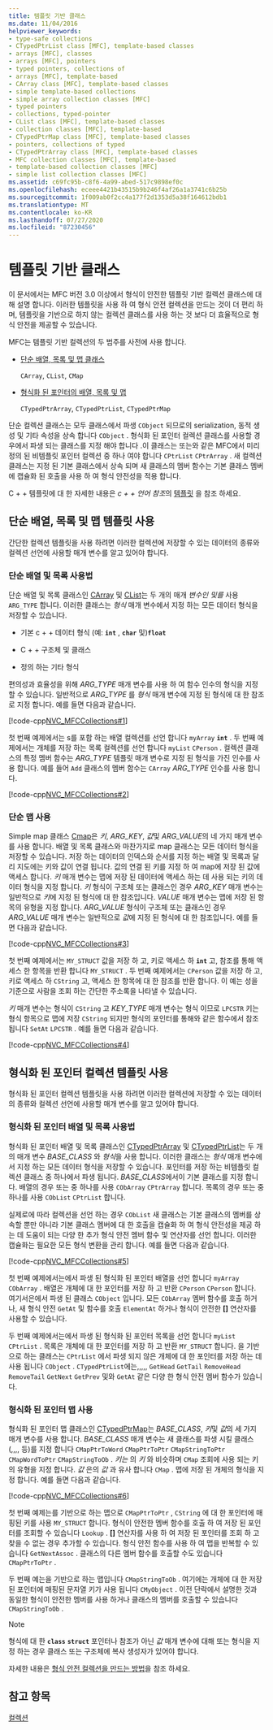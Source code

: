 ```yaml
---
title: 템플릿 기반 클래스
ms.date: 11/04/2016
helpviewer_keywords:
- type-safe collections
- CTypedPtrList class [MFC], template-based classes
- arrays [MFC], classes
- arrays [MFC], pointers
- typed pointers, collections of
- arrays [MFC], template-based
- CArray class [MFC], template-based classes
- simple template-based collections
- simple array collection classes [MFC]
- typed pointers
- collections, typed-pointer
- CList class [MFC], template-based classes
- collection classes [MFC], template-based
- CTypedPtrMap class [MFC], template-based classes
- pointers, collections of typed
- CTypedPtrArray class [MFC], template-based classes
- MFC collection classes [MFC], template-based
- template-based collection classes [MFC]
- simple list collection classes [MFC]
ms.assetid: c69fc95b-c8f6-4a99-abed-517c9898ef0c
ms.openlocfilehash: eceee4421b43515b9b246f4af26a1a3741c6b25b
ms.sourcegitcommit: 1f009ab0f2cc4a177f2d1353d5a38f164612bdb1
ms.translationtype: MT
ms.contentlocale: ko-KR
ms.lasthandoff: 07/27/2020
ms.locfileid: "87230456"
---
```

# <a name="template-based-classes"></a>템플릿 기반 클래스

이 문서에서는 MFC 버전 3.0 이상에서 형식이 안전한 템플릿 기반 컬렉션 클래스에 대해 설명 합니다. 이러한 템플릿을 사용 하 여 형식 안전 컬렉션을 만드는 것이 더 편리 하며, 템플릿을 기반으로 하지 않는 컬렉션 클래스를 사용 하는 것 보다 더 효율적으로 형식 안전을 제공할 수 있습니다.

MFC는 템플릿 기반 컬렉션의 두 범주를 사전에 사용 합니다.

- [단순 배열, 목록 및 맵 클래스](#_core_using_simple_array.2c_.list.2c_.and_map_templates)

   `CArray`, `CList`, `CMap`

- [형식화 된 포인터의 배열, 목록 및 맵](#_core_using_typed.2d.pointer_collection_templates)

   `CTypedPtrArray`, `CTypedPtrList`, `CTypedPtrMap`

단순 컬렉션 클래스는 모두 클래스에서 파생 `CObject` 되므로의 serialization, 동적 생성 및 기타 속성을 상속 합니다 `CObject` . 형식화 된 포인터 컬렉션 클래스를 사용할 경우에서 파생 되는 클래스를 지정 해야 합니다 .이 클래스는 또는와 같은 MFC에서 미리 정의 된 비템플릿 포인터 컬렉션 중 하나 여야 합니다 `CPtrList` `CPtrArray` . 새 컬렉션 클래스는 지정 된 기본 클래스에서 상속 되며 새 클래스의 멤버 함수는 기본 클래스 멤버에 캡슐화 된 호출을 사용 하 여 형식 안전성을 적용 합니다.

C + + 템플릿에 대 한 자세한 내용은 *c + + 언어 참조*의 [템플릿](../cpp/templates-cpp.md) 을 참조 하세요.

## <a name="using-simple-array-list-and-map-templates"></a><a name="_core_using_simple_array.2c_.list.2c_.and_map_templates"></a>단순 배열, 목록 및 맵 템플릿 사용

간단한 컬렉션 템플릿을 사용 하려면 이러한 컬렉션에 저장할 수 있는 데이터의 종류와 컬렉션 선언에 사용할 매개 변수를 알고 있어야 합니다.

### <a name="simple-array-and-list-usage"></a><a name="_core_simple_array_and_list_usage"></a>단순 배열 및 목록 사용법

단순 배열 및 목록 클래스인 [CArray](../mfc/reference/carray-class.md) 및 [CList](../mfc/reference/clist-class.md)는 두 개의 매개 *변수인 및를* 사용 `ARG_TYPE` 합니다. 이러한 클래스는 *형식* 매개 변수에서 지정 하는 모든 데이터 형식을 저장할 수 있습니다.

- 기본 c + + 데이터 형식 (예: **`int`** , **`char`** 및)**`float`**

- C + + 구조체 및 클래스

- 정의 하는 기타 형식

편의성과 효율성을 위해 *ARG_TYPE* 매개 변수를 사용 하 여 함수 인수의 형식을 지정할 수 있습니다. 일반적으로 *ARG_TYPE* 를 *형식* 매개 변수에 지정 된 형식에 대 한 참조로 지정 합니다. 예를 들면 다음과 같습니다.

[!code-cpp[NVC_MFCCollections#1](../mfc/codesnippet/cpp/template-based-classes_1.cpp)]

첫 번째 예제에서는 s를 포함 하는 배열 컬렉션를 선언 합니다 `myArray` **`int`** . 두 번째 예제에서는 개체를 저장 하는 목록 컬렉션를 선언 합니다 `myList` `CPerson` . 컬렉션 클래스의 특정 멤버 함수는 *ARG_TYPE* 템플릿 매개 변수로 지정 된 형식을 가진 인수를 사용 합니다. 예를 들어 `Add` 클래스의 멤버 함수는 `CArray` *ARG_TYPE* 인수를 사용 합니다.

[!code-cpp[NVC_MFCCollections#2](../mfc/codesnippet/cpp/template-based-classes_2.cpp)]

### <a name="simple-map-usage"></a><a name="_core_simple_map_usage"></a>단순 맵 사용

Simple map 클래스 [Cmap](../mfc/reference/cmap-class.md)은 *키*, *ARG_KEY*, *값*및 *ARG_VALUE*의 네 가지 매개 변수를 사용 합니다. 배열 및 목록 클래스와 마찬가지로 map 클래스는 모든 데이터 형식을 저장할 수 있습니다. 저장 하는 데이터의 인덱스와 순서를 지정 하는 배열 및 목록과 달리 지도에는 키와 값이 연결 됩니다. 값의 연결 된 키를 지정 하 여 map에 저장 된 값에 액세스 합니다. *키* 매개 변수는 맵에 저장 된 데이터에 액세스 하는 데 사용 되는 키의 데이터 형식을 지정 합니다. *키* 형식이 구조체 또는 클래스인 경우 *ARG_KEY* 매개 변수는 일반적으로 *키*에 지정 된 형식에 대 한 참조입니다. *VALUE* 매개 변수는 맵에 저장 된 항목의 유형을 지정 합니다. *ARG_VALUE* 형식이 구조체 또는 클래스인 경우 *ARG_VALUE* 매개 변수는 일반적으로 *값*에 지정 된 형식에 대 한 참조입니다. 예를 들면 다음과 같습니다.

[!code-cpp[NVC_MFCCollections#3](../mfc/codesnippet/cpp/template-based-classes_3.cpp)]

첫 번째 예제에서는 `MY_STRUCT` 값을 저장 하 고, 키로 액세스 하 **`int`** 고, 참조를 통해 액세스 한 항목을 반환 합니다 `MY_STRUCT` . 두 번째 예제에서는 `CPerson` 값을 저장 하 고, 키로 액세스 하 `CString` 고, 액세스 한 항목에 대 한 참조를 반환 합니다. 이 예는 성을 기준으로 사람을 조회 하는 간단한 주소록을 나타낼 수 있습니다.

*키* 매개 변수는 형식이 `CString` 고 *KEY_TYPE* 매개 변수는 형식 이므로 `LPCSTR` 키는 형식 항목으로 맵에 저장 `CString` 되지만 형식의 포인터를 통해와 같은 함수에서 참조 됩니다 `SetAt` `LPCSTR` . 예를 들면 다음과 같습니다.

[!code-cpp[NVC_MFCCollections#4](../mfc/codesnippet/cpp/template-based-classes_4.cpp)]

## <a name="using-typed-pointer-collection-templates"></a><a name="_core_using_typed.2d.pointer_collection_templates"></a>형식화 된 포인터 컬렉션 템플릿 사용

형식화 된 포인터 컬렉션 템플릿을 사용 하려면 이러한 컬렉션에 저장할 수 있는 데이터의 종류와 컬렉션 선언에 사용할 매개 변수를 알고 있어야 합니다.

### <a name="typed-pointer-array-and-list-usage"></a><a name="_core_typed.2d.pointer_array_and_list_usage"></a>형식화 된 포인터 배열 및 목록 사용법

형식화 된 포인터 배열 및 목록 클래스인 [CTypedPtrArray](../mfc/reference/ctypedptrarray-class.md) 및 [CTypedPtrList](../mfc/reference/ctypedptrlist-class.md)는 두 개의 매개 변수 *BASE_CLASS* 와 *형식*을 사용 합니다. 이러한 클래스는 *형식* 매개 변수에서 지정 하는 모든 데이터 형식을 저장할 수 있습니다. 포인터를 저장 하는 비템플릿 컬렉션 클래스 중 하나에서 파생 됩니다. *BASE_CLASS*에서이 기본 클래스를 지정 합니다. 배열의 경우 또는 중 하나를 사용 `CObArray` `CPtrArray` 합니다. 목록의 경우 또는 중 하나를 사용 `CObList` `CPtrList` 합니다.

실제로에 따라 컬렉션을 선언 하는 경우 `CObList` 새 클래스는 기본 클래스의 멤버를 상속할 뿐만 아니라 기본 클래스 멤버에 대 한 호출을 캡슐화 하 여 형식 안전성을 제공 하는 데 도움이 되는 다양 한 추가 형식 안전 멤버 함수 및 연산자를 선언 합니다. 이러한 캡슐화는 필요한 모든 형식 변환을 관리 합니다. 예를 들면 다음과 같습니다.

[!code-cpp[NVC_MFCCollections#5](../mfc/codesnippet/cpp/template-based-classes_5.cpp)]

첫 번째 예제에서는에서 파생 된 형식화 된 포인터 배열을 선언 합니다 `myArray` `CObArray` . 배열은 개체에 대 한 포인터를 저장 하 고 반환 `CPerson` `CPerson` 합니다. 여기서은에서 파생 된 클래스 `CObject` 입니다. 모든 `CObArray` 멤버 함수를 호출 하거나, 새 형식 안전 `GetAt` 및 함수를 호출 `ElementAt` 하거나 형식이 안전한 **[]** 연산자를 사용할 수 있습니다.

두 번째 예제에서는에서 파생 된 형식화 된 포인터 목록을 선언 합니다 `myList` `CPtrList` . 목록은 개체에 대 한 포인터를 저장 하 고 반환 `MY_STRUCT` 합니다. 을 기반으로 하는 클래스는 `CPtrList` 에서 파생 되지 않은 개체에 대 한 포인터를 저장 하는 데 사용 됩니다 `CObject` . `CTypedPtrList`에는,,,,, `GetHead` `GetTail` `RemoveHead` `RemoveTail` `GetNext` `GetPrev` 및와 `GetAt` 같은 다양 한 형식 안전 멤버 함수가 있습니다.

### <a name="typed-pointer-map-usage"></a><a name="_core_typed.2d.pointer_map_usage"></a>형식화 된 포인터 맵 사용

형식화 된 포인터 맵 클래스인 [CTypedPtrMap](../mfc/reference/ctypedptrmap-class.md)는 *BASE_CLASS*, *키*및 *값*의 세 가지 매개 변수를 사용 합니다. *BASE_CLASS* 매개 변수는 새 클래스를 파생 시킬 클래스 (,,,, 등)를 지정 합니다 `CMapPtrToWord` `CMapPtrToPtr` `CMapStringToPtr` `CMapWordToPtr` `CMapStringToOb` . *키는* 의 *키* 와 비슷하며 `CMap` 조회에 사용 되는 키의 유형을 지정 합니다. *값* 은의 *값* 과 유사 합니다 `CMap` . 맵에 저장 된 개체의 형식을 지정 합니다. 예를 들면 다음과 같습니다.

[!code-cpp[NVC_MFCCollections#6](../mfc/codesnippet/cpp/template-based-classes_6.cpp)]

첫 번째 예제는를 기반으로 하는 맵으로 `CMapPtrToPtr` , `CString` 에 대 한 포인터에 매핑된 키를 사용 `MY_STRUCT` 합니다. 형식이 안전한 멤버 함수를 호출 하 여 저장 된 포인터를 조회할 수 있습니다 `Lookup` . **[]** 연산자를 사용 하 여 저장 된 포인터를 조회 하 고 찾을 수 없는 경우 추가할 수 있습니다. 형식 안전 함수를 사용 하 여 맵을 반복할 수 있습니다 `GetNextAssoc` . 클래스의 다른 멤버 함수를 호출할 수도 있습니다 `CMapPtrToPtr` .

두 번째 예는을 기반으로 하는 맵입니다 `CMapStringToOb` . 여기에는 개체에 대 한 저장 된 포인터에 매핑된 문자열 키가 사용 됩니다 `CMyObject` . 이전 단락에서 설명한 것과 동일한 형식이 안전한 멤버를 사용 하거나 클래스의 멤버를 호출할 수 있습니다 `CMapStringToOb` .

> [!NOTE]
> 형식에 대 한 **`class`** **`struct`** 포인터나 참조가 아닌 *값* 매개 변수에 대해 또는 형식을 지정 하는 경우 클래스 또는 구조체에 복사 생성자가 있어야 합니다.

자세한 내용은 [형식 안전 컬렉션을 만드는 방법](../mfc/how-to-make-a-type-safe-collection.md)을 참조 하세요.

## <a name="see-also"></a>참고 항목

[컬렉션](../mfc/collections.md)
